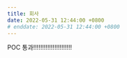 ```yaml
---
title: 회사
date: 2022-05-31 12:44:00 +0800
# enddate: 2022-05-31 12:44:00 +0800
---
```


POC 통과!!!!!!!!!!!!!!!!!!!!!!
